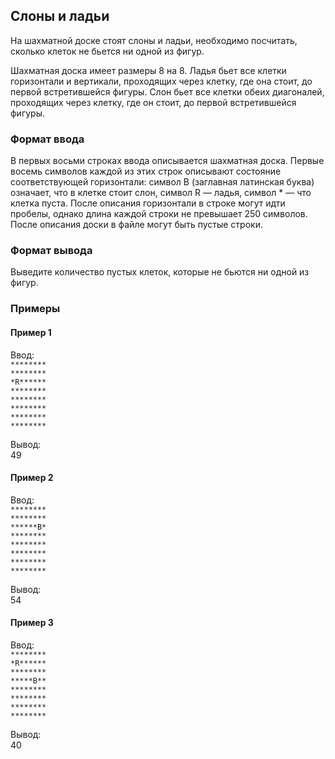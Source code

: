 ## Слоны и ладьи

На шахматной доске стоят слоны и ладьи, необходимо посчитать, сколько клеток не бьется ни одной из фигур.

Шахматная доска имеет размеры 8 на 8. Ладья бьет все клетки горизонтали и вертикали, 
проходящих через клетку, где она стоит, до первой встретившейся фигуры. 
Слон бьет все клетки обеих диагоналей, проходящих через клетку, где он стоит, 
до первой встретившейся фигуры.


### Формат ввода

В первых восьми строках ввода описывается шахматная доска. Первые восемь символов каждой 
из этих строк описывают состояние соответствующей горизонтали: символ B (заглавная латинская
буква) означает, что в клетке стоит слон, символ R — ладья, символ * — что клетка пуста. 
После описания горизонтали в строке могут идти пробелы, однако длина каждой строки не 
превышает 250 символов. После описания доски в файле могут быть пустые строки. 

### Формат вывода

Выведите количество пустых клеток, которые не бьются ни одной из фигур.

### Примеры
#### Пример 1
Ввод:  
`********`  
`********`  
`*R******`  
`********`  
`********`  
`********`  
`********`  
`********`  

Вывод:  
49

#### Пример 2
Ввод:  
`********`  
`********`  
`******B*`  
`********`  
`********`  
`********`  
`********`  
`********`  

Вывод:  
54

#### Пример 3
Ввод:  
`********`  
`*R******`   
`********`    
`*****B**`   
`********`  
`********`  
`********`  
`********`  

Вывод:  
40